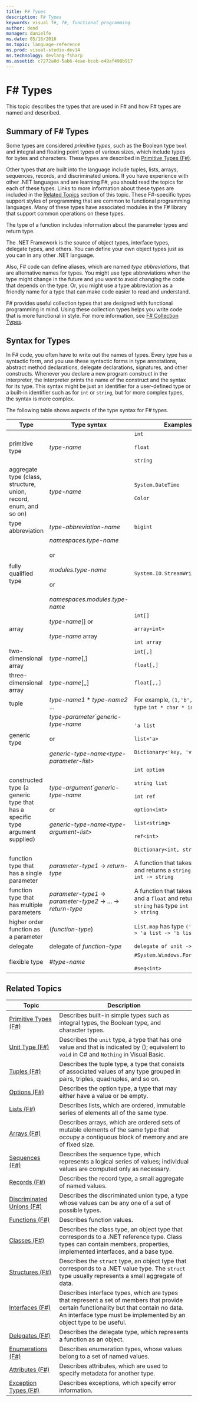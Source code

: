 ```yaml
---
title: F# Types
description: F# Types
keywords: visual f#, f#, functional programming
author: dend
manager: danielfe
ms.date: 05/16/2016
ms.topic: language-reference
ms.prod: visual-studio-dev14
ms.technology: devlang-fsharp
ms.assetid: c7272a0d-5ab6-4eae-bceb-e49af498b917 
---
```


# F# Types

This topic describes the types that are used in F# and how F# types are named and described.


## Summary of F# Types
Some types are considered *primitive types*, such as the Boolean type `bool` and integral and floating point types of various sizes, which include types for bytes and characters. These types are described in [Primitive Types &#40;F&#35;&#41;](Primitive-Types-%5BFSharp%5D.md).

Other types that are built into the language include tuples, lists, arrays, sequences, records, and discriminated unions. If you have experience with other .NET languages and are learning F#, you should read the topics for each of these types. Links to more information about these types are included in the [Related Topics](https://msdn.microsoft.com/library/#rel) section of this topic. These F#-specific types support styles of programming that are common to functional programming languages. Many of these types have associated modules in the F# library that support common operations on these types.

The type of a function includes information about the parameter types and return type.

The .NET Framework is the source of object types, interface types, delegate types, and others. You can define your own object types just as you can in any other .NET language.

Also, F# code can define aliases, which are named *type abbreviations*, that are alternative names for types. You might use type abbreviations when the type might change in the future and you want to avoid changing the code that depends on the type. Or, you might use a type abbreviation as a friendly name for a type that can make code easier to read and understand.

F# provides useful collection types that are designed with functional programming in mind. Using these collection types helps you write code that is more functional in style. For more information, see [F&#35; Collection Types](FSharp-Collection-Types.md).


## Syntax for Types
In F# code, you often have to write out the names of types. Every type has a syntactic form, and you use these syntactic forms in type annotations, abstract method declarations, delegate declarations, signatures, and other constructs. Whenever you declare a new program construct in the interpreter, the interpreter prints the name of the construct and the syntax for its type. This syntax might be just an identifier for a user-defined type or a built-in identifier such as for `int` or `string`, but for more complex types, the syntax is more complex.

The following table shows aspects of the type syntax for F# types.



|Type|Type syntax|Examples|
|----|-----------|--------|
|primitive type|*type-name*|`int`<br /><br />`float`<br /><br />`string`|
|aggregate type (class, structure, union, record, enum, and so on)|*type-name*|`System.DateTime`<br /><br />`Color`|
|type abbreviation|*type-abbreviation-name*|`bigint`|
|fully qualified type|*namespaces.type-name*<br /><br />or<br /><br />*modules.type-name*<br /><br />or<br /><br />*namespaces.modules.type-name*|`System.IO.StreamWriter`|
|array|*type-name*[] or<br /><br />*type-name* array|`int[]`<br /><br />`array<int>`<br /><br />`int array`|
|two-dimensional array|*type-name*[,]|`int[,]`<br /><br />`float[,]`|
|three-dimensional array|*type-name*[,,]|`float[,,]`|
|tuple|*type-name1* &#42; *type-name2* ...|For example, `(1,'b',3)` has type `int * char * int`|
|generic type|*type-parameter`generic-type-name*<br /><br />or<br /><br />*generic-type-name*&lt;*type-parameter-list*&gt;|`'a list`<br /><br />`list<'a>`<br /><br />`Dictionary<'key, 'value>`|
|constructed type (a generic type that has a specific type argument supplied)|*type-argument`generic-type-name*<br /><br />or<br /><br />*generic-type-name*&lt;*type-argument-list*&gt;|`int option`<br /><br />`string list`<br /><br />`int ref`<br /><br />`option<int>`<br /><br />`list<string>`<br /><br />`ref<int>`<br /><br />`Dictionary<int, string>`|
|function type that has a single parameter|*parameter-type1* -&gt; *return-type*|A function that takes an `int` and returns a `string` has type `int -> string`|
|function type that has multiple parameters|*parameter-type1* -&gt; *parameter-type2* -&gt; ... -&gt; *return-type*|A function that takes an `int` and a `float` and returns a `string` has type `int -> float -> string`|
|higher order function as a parameter|(*function-type*)|`List.map` has type `('a -> 'b) -> 'a list -> 'b list`|
|delegate|delegate of *function-type*|`delegate of unit -> int`|
|flexible type|#*type-name*|`#System.Windows.Forms.Control`<br /><br />`#seq<int>`|

## Related Topics


|Topic|Description|
|-----|-----------|
|[Primitive Types &#40;F&#35;&#41;](Primitive-Types-%5BFSharp%5D.md)|Describes built-in simple types such as integral types, the Boolean type, and character types.|
|[Unit Type &#40;F&#35;&#41;](Unit-Type-%5BFSharp%5D.md)|Describes the `unit` type, a type that has one value and that is indicated by (); equivalent to `void` in C# and `Nothing` in Visual Basic.|
|[Tuples &#40;F&#35;&#41;](Tuples-%5BFSharp%5D.md)|Describes the tuple type, a type that consists of associated values of any type grouped in pairs, triples, quadruples, and so on.|
|[Options &#40;F&#35;&#41;](Options-%5BFSharp%5D.md)|Describes the option type, a type that may either have a value or be empty.|
|[Lists &#40;F&#35;&#41;](Lists-%5BFSharp%5D.md)|Describes lists, which are ordered, immutable series of elements all of the same type.|
|[Arrays &#40;F&#35;&#41;](Arrays-%5BFSharp%5D.md)|Describes arrays, which are ordered sets of mutable elements of the same type that occupy a contiguous block of memory and are of fixed size.|
|[Sequences &#40;F&#35;&#41;](Sequences-%5BFSharp%5D.md)|Describes the sequence type, which represents a logical series of values; individual values are computed only as necessary.|
|[Records &#40;F&#35;&#41;](Records-%5BFSharp%5D.md)|Describes the record type, a small aggregate of named values.|
|[Discriminated Unions &#40;F&#35;&#41;](Discriminated-Unions-%5BFSharp%5D.md)|Describes the discriminated union type, a type whose values can be any one of a set of possible types.|
|[Functions &#40;F&#35;&#41;](Functions-%5BFSharp%5D.md)|Describes function values.|
|[Classes &#40;F&#35;&#41;](Classes-%5BFSharp%5D.md)|Describes the class type, an object type that corresponds to a .NET reference type. Class types can contain members, properties, implemented interfaces, and a base type.|
|[Structures &#40;F&#35;&#41;](Structures-%5BFSharp%5D.md)|Describes the `struct` type, an object type that corresponds to a .NET value type. The `struct` type usually represents a small aggregate of data.|
|[Interfaces &#40;F&#35;&#41;](Interfaces-%5BFSharp%5D.md)|Describes interface types, which are types that represent a set of members that provide certain functionality but that contain no data. An interface type must be implemented by an object type to be useful.|
|[Delegates &#40;F&#35;&#41;](Delegates-%5BFSharp%5D.md)|Describes the delegate type, which represents a function as an object.|
|[Enumerations &#40;F&#35;&#41;](Enumerations-%5BFSharp%5D.md)|Describes enumeration types, whose values belong to a set of named values.|
|[Attributes &#40;F&#35;&#41;](Attributes-%5BFSharp%5D.md)|Describes attributes, which are used to specify metadata for another type.|
|[Exception Types &#40;F&#35;&#41;](Exception-Types-%5BFSharp%5D.md)|Describes exceptions, which specify error information.|